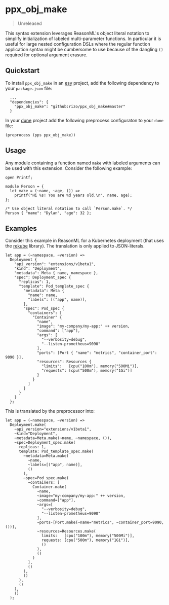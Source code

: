 # ppx_obj_make

> Unreleased

This syntax extension leverages ReasonML's object literal notation to simplify
initialization of labeled multi-parameter functions. In particular it is useful
for large nested configuration DSLs where the regular function application
syntax might be cumbersome to use because of the dangling `()` required for
optional argument erasure.


## Quickstart

To install `ppx_obj_make` in an [esy](https://esy.sh) project, add the following
dependency to your `package.json` file:

```
  ...
  "dependencies": {
    "ppx_obj_make": "github:rizo/ppx_obj_make#master"
  }
```

In your [dune](https://dune.build/) project add the following preprocess
configuraton to your `dune` file:

```
(preprocess (pps ppx_obj_make))
```

## Usage

Any module containing a function named `make` with labeled arguments can be used
with this extension. Consider the following example:

```reason
open Printf;

module Person = {
  let make = (~name, ~age, ()) =>
    printf("Hi %s! You are %d years old.\n", name, age);
};

/* Use object literal notation to call `Person.make`. */
Person { "name": "Dylan", "age": 32 };
```


## Examples

Consider this example in ReasonML for a Kubernetes deployment (that uses the
[rekube](https://github.com/rizo/rekube) library). The translation
is only applied to JSON-literals.

```reason
let app = (~namespace, ~version) =>
  Deployment {
    "api_version": "extensions/v1beta1",
    "kind": "Deployment",
    "metadata": Meta { name, namespace },
    "spec": Deployment_spec {
      "replicas": 1,
      "template": Pod_template_spec {
        "metadata": Meta {
          "name": name,
          "labels": [("app", name)],
        },
        "spec": Pod_spec {
          "containers": [
            "Container" {
              "name",
              "image": "my-company/my-app:" ++ version,
              "command": ["app"],
              "args": [
                "--verbosity=debug",
                "--listen-prometheus=9090"
              ],
              "ports": [Port { "name": "metrics", "container_port": 9090 }],
              "resources": Resources {
                "limits":   [cpu("100m"), memory("500Mi")],
                "requests": [cpu("500m"), memory("1Gi")]
              }
            }
          ]
        }
      }
    }
  };
```

This is translated by the preprocessor into:

```reason
let app = (~namespace, ~version) =>
  Deployment.make(
    ~api_version="extensions/v1beta1",
    ~kind="Deployment",
    ~metadata=Meta.make(~name, ~namespace, ()),
    ~spec=Deployment_spec.make(
      replicas: 1,
      template: Pod_template_spec.make(
        ~metadata=Meta.make(
          ~name,
          ~labels=[("app", name)],
          ()
        ),
        ~spec=Pod_spec.make(
          ~containers: [
            Container.make(
              ~name,
              ~image="my-company/my-app:" ++ version,
              ~command=["app"],
              ~args=[
                "--verbosity=debug",
                "--listen-prometheus=9090"
              ],
              ~ports-[Port.make(~name="metrics", ~container_port=9090, ())],
              ~resources=Resources.make(
                limits:   [cpu("100m"), memory("500Mi")],
                requests: [cpu("500m"), memory("1Gi")],
                ()
              ),
              ()
            )
          ],
          ()
        ),
        ()
      ),
      ()
    ),
    ()
  );
```
